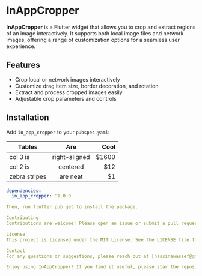 # InAppCropper

**InAppCropper** is a Flutter widget that allows you to crop and extract regions of an image interactively. It supports both local image files and network images, offering a range of customization options for a seamless user experience.

## Features

- Crop local or network images interactively
- Customize drag item size, border decoration, and rotation
- Extract and process cropped images easily
- Adjustable crop parameters and controls

## Installation

Add `in_app_cropper` to your `pubspec.yaml`:

| Tables        | Are           | Cool  |
| ------------- |:-------------:| -----:|
| col 3 is      | right-aligned | $1600 |
| col 2 is      | centered      |   $12 |
| zebra stripes | are neat      |    $1 |

```yaml
dependencies:
  in_app_cropper: ^1.0.0

Then, run flutter pub get to install the package.

Contributing
Contributions are welcome! Please open an issue or submit a pull request on GitHub.

License
This project is licensed under the MIT License. See the LICENSE file for details.

Contact
For any questions or suggestions, please reach out at [hassinewassef@gmail.com].

Enjoy using InAppCropper! If you find it useful, please star the repository on GitHub.


